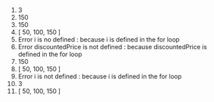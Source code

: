 1) 3
2) 150
3) 150
4) [ 50, 100, 150 ]
5) Error i is no defined : because i is defined in the for loop
6) Error discountedPrice is not defined : because discountedPrice is defined in the for loop
7) 150
8) [ 50, 100, 150 ]
9) Error i is not defined : because i is defined in the for loop
10) 3
11) [ 50, 100, 150 ] 